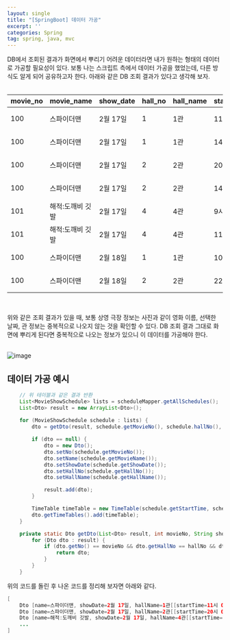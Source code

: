 ```yaml
---
layout: single
title: "[SpringBoot] 데이터 가공"
excerpt: ''
categories: Spring
tag: spring, java, mvc
---
```


DB에서 조회된 결과가 화면에서 뿌리기 어려운 데이터라면 내가 원하는 형태의 데이터로 가공할 필요성이 있다. 보통 나는 스크립트 측에서 데이터 가공을 했었는데, 다른 방식도 알게 되어 공유하고자 한다. 아래와 같은 DB 조회 결과가 있다고 생각해 보자. <br><br>

| movie_no | movie_name | show_date | hall_no | hall_name | start_time | end_time
| --- | --- | --- |  --- |  --- |  --- |  --- |  
| 100 | 스파이더맨 | 2월 17일 | 1 | 1관 | 11시 00분 | 13시 10분 |
| 100 | 스파이더맨 | 2월 17일 | 1 | 1관 | 14시 00분 | 16시 10분 |
| 100 | 스파이더맨 | 2월 17일 | 2 | 2관 | 20시 00분 | 22시 10분 |
| 100 | 스파이더맨 | 2월 17일 | 2 | 2관 | 14시 00분 | 16시 10분 |
| 101 | 해적:도깨비 깃발 | 2월 17일 | 4 | 4관 | 9시 00분 | 10시 40분 |
| 101 | 해적:도깨비 깃발 | 2월 17일 | 4 | 4관 | 11시 10분 | 12시 50분 |
| 100 | 스파이더맨 | 2월 18일 | 1 | 1관 | 10시 00분 | 12시 10분 |
| 100 | 스파이더맨 | 2월 18일 | 2 | 2관 | 22시 00분 | 24시 10분 |

<br>

위와 같은 조회 결과가 있을 때, 보통 상영 극장 정보는 사진과 같이 영화 이름, 선택한 날짜, 관 정보는 중복적으로 나오지 않는 것을 확인할 수 있다. DB 조회 결과 그대로 화면에 뿌리게 된다면 중복적으로 나오는 정보가 있으니 이 데이터를 가공해야 한다. <br><br>

![image](https://user-images.githubusercontent.com/87356533/154627567-71f37e33-227e-49c7-b4d9-4fc21b1647ed.png)

## 데이터 가공 예시

```java
    // 위 테이블과 같은 결과 반환
    List<MovieShowSchedule> lists = scheduleMapper.getAllSchedules(); 
    List<Dto> result = new ArrayList<Dto>();
    
    for (MovieShowSchedule schedule : lists) {
        dto = getDto(result, schedule.getMovieNo(), schedule.hallNo(), schedule.showDate());

        if (dto == null) {
            dto = new Dto();
            dto.setNo(schedule.getMovieNo());
            dto.setName(schedule.getMovieName());
            dto.setShowDate(schedule.getShowDate());
            dto.setHallNo(schedule.getHallNo());
            dto.setHallName(schedule.getHallName());

            result.add(dto);
        }

        TimeTable timeTable = new TimeTable(schedule.getStartTime, schedule.getEndTime());
        dto.getTimeTables().add(timeTable);
    }

    private static Dto getDto(List<Dto> result, int movieNo, String showDate, int hallNo) {
        for (Dto dto : result) {
            if (dto.getNo() == movieNo && dto.getHallNo == hallNo && dto.getShowDate().equals(showDate)) {
                return dto;
            }
        }
    }
```

위의 코드를 돌린 후 나온 코드를 정리해 보자면 아래와 같다.
```java
[
    Dto [name=스파이더맨, showDate=2월 17일, hallName=1관[[startTime=11시 00분, endTime=13시 10분], [startTime=14시 00분, endTime=16시 10분]]],
    Dto [name=스파이더맨, showDate=2월 17일, hallName=2관[[startTime=20시 00분, endTime=22시 10분], [startTime=14시 00분, endTime=16시 10분]]],
    Dto [name=해적:도깨비 깃발, showDate=2월 17일, hallName=4관[[startTime=9시 00분, endTime=10시 40분], [startTime=11시 10분, endTime=12시 50분]]],
    ...
]
```